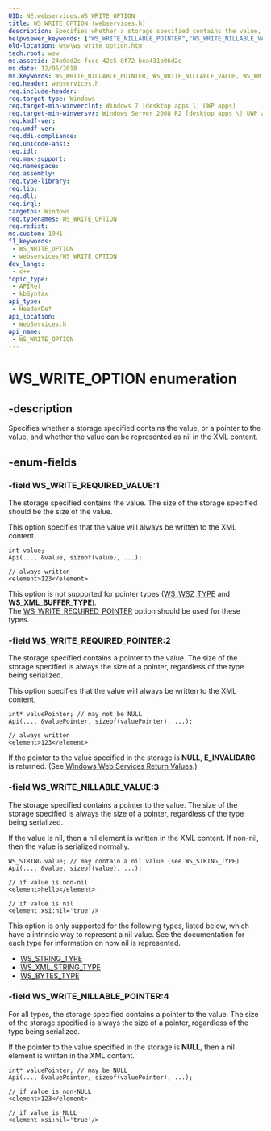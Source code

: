 ```yaml
---
UID: NE:webservices.WS_WRITE_OPTION
title: WS_WRITE_OPTION (webservices.h)
description: Specifies whether a storage specified contains the value, or a pointer to the value, and whether the value can be represented as nil in the XML content.
helpviewer_keywords: ["WS_WRITE_NILLABLE_POINTER","WS_WRITE_NILLABLE_VALUE","WS_WRITE_OPTION","WS_WRITE_OPTION enumeration [Web Services for Windows]","WS_WRITE_REQUIRED_POINTER","WS_WRITE_REQUIRED_VALUE","webservices/WS_WRITE_NILLABLE_POINTER","webservices/WS_WRITE_NILLABLE_VALUE","webservices/WS_WRITE_OPTION","webservices/WS_WRITE_REQUIRED_POINTER","webservices/WS_WRITE_REQUIRED_VALUE","wsw.ws_write_option"]
old-location: wsw\ws_write_option.htm
tech.root: wsw
ms.assetid: 24a0ad2c-fcec-42c5-8f72-bea431b06d2e
ms.date: 12/05/2018
ms.keywords: WS_WRITE_NILLABLE_POINTER, WS_WRITE_NILLABLE_VALUE, WS_WRITE_OPTION, WS_WRITE_OPTION enumeration [Web Services for Windows], WS_WRITE_REQUIRED_POINTER, WS_WRITE_REQUIRED_VALUE, webservices/WS_WRITE_NILLABLE_POINTER, webservices/WS_WRITE_NILLABLE_VALUE, webservices/WS_WRITE_OPTION, webservices/WS_WRITE_REQUIRED_POINTER, webservices/WS_WRITE_REQUIRED_VALUE, wsw.ws_write_option
req.header: webservices.h
req.include-header: 
req.target-type: Windows
req.target-min-winverclnt: Windows 7 [desktop apps \| UWP apps]
req.target-min-winversvr: Windows Server 2008 R2 [desktop apps \| UWP apps]
req.kmdf-ver: 
req.umdf-ver: 
req.ddi-compliance: 
req.unicode-ansi: 
req.idl: 
req.max-support: 
req.namespace: 
req.assembly: 
req.type-library: 
req.lib: 
req.dll: 
req.irql: 
targetos: Windows
req.typenames: WS_WRITE_OPTION
req.redist: 
ms.custom: 19H1
f1_keywords:
 - WS_WRITE_OPTION
 - webservices/WS_WRITE_OPTION
dev_langs:
 - c++
topic_type:
 - APIRef
 - kbSyntax
api_type:
 - HeaderDef
api_location:
 - WebServices.h
api_name:
 - WS_WRITE_OPTION
---
```


# WS_WRITE_OPTION enumeration


## -description

Specifies whether a storage specified contains the value, or a pointer to the value,
                and whether the value can be represented as nil in the XML content.

## -enum-fields

### -field WS_WRITE_REQUIRED_VALUE:1

The storage specified contains the value.  The size of the storage 
                    specified should be the size of the value.
                

This option specifies that the value will always be written to the XML content.
                


``` syntax
int value;
Api(..., &value, sizeof(value), ...);
```


``` syntax
// always written
<element>123</element>
```

This option is not supported for pointer types
                    (<a href="/windows/desktop/api/webservices/ne-webservices-ws_type">WS_WSZ_TYPE</a> and <b>WS_XML_BUFFER_TYPE</b>).  
                    The <a href="/windows/desktop/api/webservices/ne-webservices-ws_write_option">WS_WRITE_REQUIRED_POINTER</a> option should be used for these types.

### -field WS_WRITE_REQUIRED_POINTER:2

The storage specified contains a pointer to the value.  The
                    size of the storage specified is always the size of a pointer, regardless
                    of the type being serialized.
                

This option specifies that the value will always be written to the XML content.
                


``` syntax
int* valuePointer; // may not be NULL
Api(..., &valuePointer, sizeof(valuePointer), ...);
```


``` syntax
// always written
<element>123</element>
```

If the pointer to the value specified in the storage is <b>NULL</b>, 
                    <b>E_INVALIDARG</b> is returned.
                (See <a href="/windows/desktop/wsw/windows-web-services-return-values">Windows Web Services Return Values</a>.)

### -field WS_WRITE_NILLABLE_VALUE:3

The storage specified contains a pointer to the value.  The
                    size of the storage specified is always the size of a pointer, regardless
                    of the type being serialized.
                

If the value is nil, then a nil element is written in the XML content.
                    If non-nil, then the value is serialized normally.
                


``` syntax
WS_STRING value; // may contain a nil value (see WS_STRING_TYPE)
Api(..., &value, sizeof(value), ...);
```


``` syntax
// if value is non-nil
<element>hello</element>

// if value is nil
<element xsi:nil='true'/>
```

This option is only supported for the following types, listed below,
                    which have a intrinsic way to represent a nil value.  See the documentation
                    for each type for information on how nil is represented.
                    <ul>
<li>
<a href="/windows/desktop/api/webservices/ne-webservices-ws_type">WS_STRING_TYPE</a>
</li>
<li>
<a href="/windows/desktop/api/webservices/ne-webservices-ws_type">WS_XML_STRING_TYPE</a>
</li>
<li>
<a href="/windows/desktop/api/webservices/ne-webservices-ws_type">WS_BYTES_TYPE</a>
</li>
</ul>

### -field WS_WRITE_NILLABLE_POINTER:4

For all types, the storage specified contains a pointer to the value.  The
                    size of the storage specified is always the size of a pointer, regardless
                    of the type being serialized.
                

If the pointer to the value specified in the storage is <b>NULL</b>, then
                    a nil element is written in the XML content.
                


``` syntax
int* valuePointer; // may be NULL
Api(..., &valuePointer, sizeof(valuePointer), ...);

```


``` syntax
// if value is non-NULL
<element>123</element>

// if value is NULL
<element xsi:nil='true'/>
```

